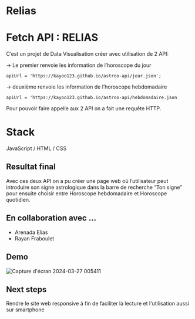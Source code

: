 ﻿# Relias
# Fetch API : RELIAS

C’est un projet de Data Visualisation créer avec utilisation de 2 API:

-> Le premier renvoie les information de l’horoscope du jour

    apiUrl = 'https://kayoo123.github.io/astroo-api/jour.json';
          

-> deuxième renvoie les information de l’horoscope hebdomadaire

    apiUrl = 'https://kayoo123.github.io/astroo-api/hebdomadaire.json

 Pour pouvoir faire appelle aux 2 API on a fait une requête HTTP.

# Stack

JavaScript / HTML / CSS

## Resultat final

Avec ces deux API on a pu créer une page web où l’utilisateur peut introduire son signe astrologique dans la barre de recherche “Ton signe” pour  ensuite choisir entre Horoscope hebdomadaire et Horoscope quotidien. 

## En collaboration avec ...
- Arenada Elias
- Rayan Fraboulet

## Demo

![Capture d'écran 2024-03-27 005411](https://github.com/StevanyF/Relias/assets/146748030/aec1dd1b-67c0-42df-be12-5f540dd835f0)


## Next steps
Rendre le site web responsive à fin de faciliter la lecture et l'utilisation aussi sur smartphone 
